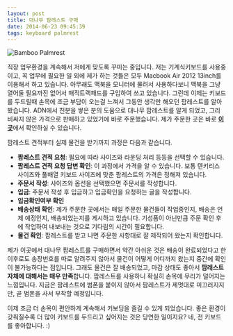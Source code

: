 ```yaml
---
layout: post
title: 대나무 팜레스트 구매
date: 2014-06-23 09:45:39
tags: keyboard palmrest
---
```


![Bamboo Palmrest](https://files.app.net/1/1349886/afGpEEuvGkJICtcaZ5ndWGQygaJ0x25LS4oE0Ve5SLc0zHNXA8BK-MV-1hdlm0czOMrQhejWEipoVejrIH4PXjbAp97vF0614vHGeodDh2KaMeo3b-zkERk69grg9ZPW6AsX0MZ0_oim9M9kprF5-mPqyyj5kTHgGJENt-I87L3HGDHu1xabcCAR_KkNth1un)

직장 업무환경을 계속해서 저에게 맞도록 꾸미는 중입니다. 저는 기계식키보드를 사용중이고, 꼭 업무에 필요한 일 외에 제가 하는 것들은 모두 Macbook Air 2012 13inch를 이용해서 하고 있습니다. 아무래도 맥북을 모니터에 물려서 사용하다보니 맥북을 그냥 열어둘 필요까진 없어서 매직트랙패드를 구입하여 쓰고 있습니다. 그런데 이제는 키보드를 두드릴때 손목에 조금 부담이 오는걸 느껴서 그동안 생각만 해오던 팜레스트를 알아봤습니다. ADN에서 친분을 쌓은 분의 도움으로 대나무 팜레스트를 알게 되었고, 그리 비싸지 않은 가격으로 판매하고 있었기에 바로 주문했습니다. 제가 주문한 곳은 바로 [**이곳**](http://cafe.naver.com/bbwoodtech.cafe)에서 확인하실 수 있습니다.

팜레스트 견적부터 실제 물건을 받기까지 과정은 다음과 같습니다.

- **팜레스트 견적 요청**: 필요에 따라 사이즈와 라운딩 처리 등등을 선택할 수 있습니다.  
- **팜레스트 견적 요청 답변 확인**: 이 과정에서 가격을 알 수 있습니다. 보통 텐키리스 사이즈와 풀배열 키보드 사이즈에 맞춘 팜레스트의 가격은 정해져 있습니다.  
- **주문서 작성**: 사이즈와 옵션을 선택했으면 주문서를 작성합니다.  
- **입금**: 주문서 작성 후 입금하고 입금확인을 요청하는 글을 작성합니다.  
- **입금확인여부 확인**  
- **배송상태 확인**: 제가 주문한 곳에서는 매일 주문한 물건들이 작업중인지, 배송은 언제 예정인지, 배송되었는지를 게시하고 있습니다. 기성품이 아닌만큼 주문 확인 후에 작업하여 내보내는 것으로 기다림의 시간이 필요합니다.  
- **물건 확인**: 팜레스트를 받고 나면 주문한 사항대로 잘 제작되어 왔는지 확인합니다.  

제가 이곳에서 대나무 팜레스트를 구매하면서 약간 아쉬운 것은 배송이 완료되었다고 한 이후로도 송장번호를 따로 알려주지 않아서 물건이 어떻게 어디까지 왔는지 중간에 확인이 불가능하다는 점입니다. 그래도 물건은 잘 배송되었고, 마감 상태도 좋아서 **팜레스트 자체에 대해서는 매우 만족**합니다. 팜레스트를 사용하니 확실히 손목에 무리가 덜어지는 느낌입니다. 지금은 팜레스트에 범폰을 붙이지 않아서 팜레스트가 제멋대로 미끄러지지만, 곧 범폰을 사서 부착할 예정입니다.

이제 조금 더 손목이 편안하게 계속해서 키보딩을 즐길 수 있게 되었습니다. 좋은 환경이 갖춰질수록 더 많이 키보드를 두드리고 싶어지는 것은 당연한 일이지요? 네, 전 키보드를 좋아합니다. :)